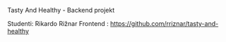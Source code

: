 Tasty And Healthy - Backend projekt

Studenti: Rikardo Rižnar
Frontend : https://github.com/rriznar/tasty-and-healthy